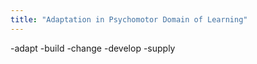 ```yaml
---
title: "Adaptation in Psychomotor Domain of Learning"
---
```

-adapt
-build
-change
-develop
-supply


